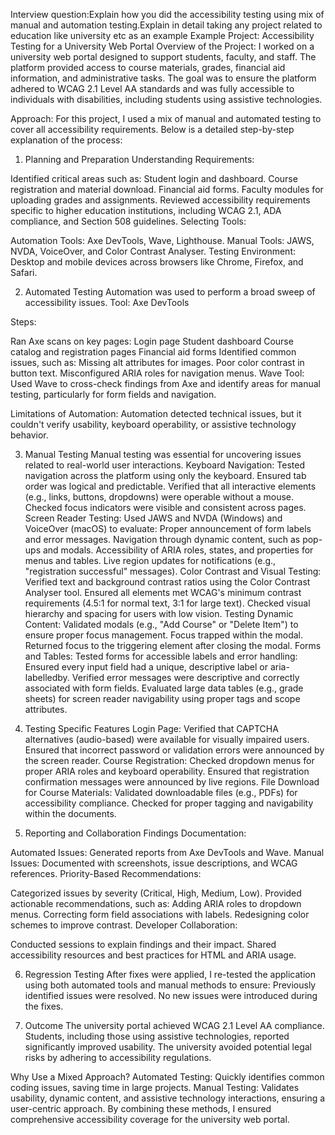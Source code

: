 Interview question:Explain how you did the accessibility testing using mix of manual and automation testing.Explain in detail taking any project related to education like university etc as an example
Example Project: Accessibility Testing for a University Web Portal
Overview of the Project:
I worked on a university web portal designed to support students, faculty, and staff. The platform provided access to course materials, grades, financial aid information, and administrative tasks. The goal was to ensure the platform adhered to WCAG 2.1 Level AA standards and was fully accessible to individuals with disabilities, including students using assistive technologies.

Approach:
For this project, I used a mix of manual and automated testing to cover all accessibility requirements. Below is a detailed step-by-step explanation of the process:

1. Planning and Preparation
Understanding Requirements:


Identified critical areas such as:
Student login and dashboard.
Course registration and material download.
Financial aid forms.
Faculty modules for uploading grades and assignments.
Reviewed accessibility requirements specific to higher education institutions, including WCAG 2.1, ADA compliance, and Section 508 guidelines.
Selecting Tools:


Automation Tools: Axe DevTools, Wave, Lighthouse.
Manual Tools: JAWS, NVDA, VoiceOver, and Color Contrast Analyser.
Testing Environment: Desktop and mobile devices across browsers like Chrome, Firefox, and Safari.

2. Automated Testing
Automation was used to perform a broad sweep of accessibility issues.
Tool: Axe DevTools


Steps:


Ran Axe scans on key pages:
Login page
Student dashboard
Course catalog and registration pages
Financial aid forms
Identified common issues, such as:
Missing alt attributes for images.
Poor color contrast in button text.
Misconfigured ARIA roles for navigation menus.
Wave Tool: Used Wave to cross-check findings from Axe and identify areas for manual testing, particularly for form fields and navigation.


Limitations of Automation: Automation detected technical issues, but it couldn't verify usability, keyboard operability, or assistive technology behavior.



3. Manual Testing
Manual testing was essential for uncovering issues related to real-world user interactions.
Keyboard Navigation:
Tested navigation across the platform using only the keyboard.
Ensured tab order was logical and predictable.
Verified that all interactive elements (e.g., links, buttons, dropdowns) were operable without a mouse.
Checked focus indicators were visible and consistent across pages.
Screen Reader Testing:
Used JAWS and NVDA (Windows) and VoiceOver (macOS) to evaluate:
Proper announcement of form labels and error messages.
Navigation through dynamic content, such as pop-ups and modals.
Accessibility of ARIA roles, states, and properties for menus and tables.
Live region updates for notifications (e.g., "registration successful" messages).
Color Contrast and Visual Testing:
Verified text and background contrast ratios using the Color Contrast Analyser tool.
Ensured all elements met WCAG's minimum contrast requirements (4.5:1 for normal text, 3:1 for large text).
Checked visual hierarchy and spacing for users with low vision.
Testing Dynamic Content:
Validated modals (e.g., "Add Course" or "Delete Item") to ensure proper focus management.
Focus trapped within the modal.
Returned focus to the triggering element after closing the modal.
Forms and Tables:
Tested forms for accessible labels and error handling:
Ensured every input field had a unique, descriptive label or aria-labelledby.
Verified error messages were descriptive and correctly associated with form fields.
Evaluated large data tables (e.g., grade sheets) for screen reader navigability using proper <th> tags and scope attributes.

4. Testing Specific Features
Login Page:
Verified that CAPTCHA alternatives (audio-based) were available for visually impaired users.
Ensured that incorrect password or validation errors were announced by the screen reader.
Course Registration:
Checked dropdown menus for proper ARIA roles and keyboard operability.
Ensured that registration confirmation messages were announced by live regions.
File Download for Course Materials:
Validated downloadable files (e.g., PDFs) for accessibility compliance.
Checked for proper tagging and navigability within the documents.

5. Reporting and Collaboration
Findings Documentation:


Automated Issues: Generated reports from Axe DevTools and Wave.
Manual Issues: Documented with screenshots, issue descriptions, and WCAG references.
Priority-Based Recommendations:


Categorized issues by severity (Critical, High, Medium, Low).
Provided actionable recommendations, such as:
Adding ARIA roles to dropdown menus.
Correcting form field associations with labels.
Redesigning color schemes to improve contrast.
Developer Collaboration:


Conducted sessions to explain findings and their impact.
Shared accessibility resources and best practices for HTML and ARIA usage.

6. Regression Testing
After fixes were applied, I re-tested the application using both automated tools and manual methods to ensure:
Previously identified issues were resolved.
No new issues were introduced during the fixes.

7. Outcome
The university portal achieved WCAG 2.1 Level AA compliance.
Students, including those using assistive technologies, reported significantly improved usability.
The university avoided potential legal risks by adhering to accessibility regulations.

Why Use a Mixed Approach?
Automated Testing: Quickly identifies common coding issues, saving time in large projects.
Manual Testing: Validates usability, dynamic content, and assistive technology interactions, ensuring a user-centric approach.
By combining these methods, I ensured comprehensive accessibility coverage for the university web portal.

